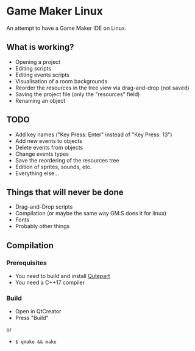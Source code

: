 # Game Maker Linux

An attempt to have a Game Maker IDE on Linux.

## What is working?

* Opening a project
* Editing scripts
* Editing events scripts
* Visualisation of a room backgrounds
* Reorder the resources in the tree view via drag-and-drop (not saved)
* Saving the project file (only the "resources" field)
* Renaming an object

## TODO

* Add key names ("Key Press: Enter" instead of "Key Press: 13")
* Add new events to objects
* Delete events from objects
* Change events types
* Save the reordering of the resources tree
* Edition of sprites, sounds, etc.
* Everything else...

## Things that will never be done

* Drag-and-Drop scripts
* Compilation (or maybe the same way GM:S does it for linux)
* Fonts
* Probably other things

## Compilation

### Prerequisites

* You need to build and install [Qutepart](https://github.com/andreikop/qutepart)
* You need a C++17 compiler

### Build

* Open in QtCreator
* Press "Build"

or

* `$ qmake && make`
